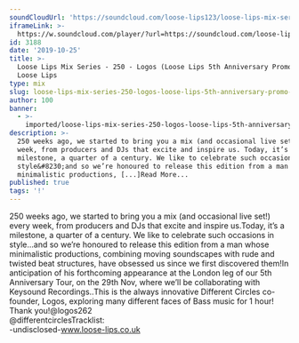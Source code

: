 ```yaml
---
soundCloudUrl: 'https://soundcloud.com/loose-lips123/loose-lips-mix-series-250-logos'
iframeLink: >-
  https://w.soundcloud.com/player/?url=https://soundcloud.com/loose-lips123/loose-lips-mix-series-250-logos&color=00aabb&auto_play=false&hide_related=false&show_comments=true&show_user=true&show_reposts=false
id: 3188
date: '2019-10-25'
title: >-
  Loose Lips Mix Series - 250 - Logos (Loose Lips 5th Anniversary Promo Mix) -
  Loose Lips
type: mix
slug: loose-lips-mix-series-250-logos-loose-lips-5th-anniversary-promo-mix
author: 100
banner:
  - >-
    imported/loose-lips-mix-series-250-logos-loose-lips-5th-anniversary-promo-mix/image3188.jpeg
description: >-
  250 weeks ago, we started to bring you a mix (and occasional live set!) every
  week, from producers and DJs that excite and inspire us. Today, it’s a
  milestone, a quarter of a century. We like to celebrate such occasions in
  style&#8230;and so we’re honoured to release this edition from a man whose
  minimalistic productions, [...]Read More...
published: true
tags: '!'
---
```

250 weeks ago, we started to bring you a mix (and occasional live set!) every week, from producers and DJs that excite and inspire us.Today, it’s a milestone, a quarter of a century. We like to celebrate such occasions in style…and so we’re honoured to release this edition from a man whose minimalistic productions, combining moving soundscapes with rude and twisted beat structures, have obsessed us since we first discovered them!In anticipation of his forthcoming appearance at the London leg of our 5th Anniversary Tour, on the 29th Nov, where we’ll be collaborating with Keysound Recordings..This is the always innovative Different Circles co-founder, Logos, exploring many different faces of Bass music for 1 hour! Thank you!@logos262  
@differentcirclesTracklist:  
\-undisclosed-www.loose-lips.co.uk
